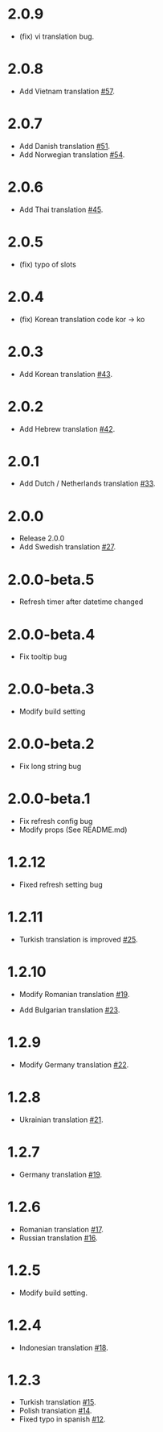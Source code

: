 # 2.0.9
- (fix) vi translation bug.
# 2.0.8
- Add Vietnam translation [#57](https://github.com/runkids/vue2-timeago/pull/57).

# 2.0.7

- Add Danish translation [#51](https://github.com/runkids/vue2-timeago/pull/51).
- Add Norwegian translation [#54](https://github.com/runkids/vue2-timeago/pull/54).

# 2.0.6

- Add Thai translation [#45](https://github.com/runkids/vue2-timeago/pull/45).
# 2.0.5

- (fix) typo of slots

# 2.0.4

- (fix) Korean translation code kor -> ko

# 2.0.3

- Add Korean translation [#43](https://github.com/runkids/vue2-timeago/pull/43).

# 2.0.2

- Add Hebrew translation [#42](https://github.com/runkids/vue2-timeago/pull/42).

# 2.0.1

- Add Dutch / Netherlands translation [#33](https://github.com/runkids/vue2-timeago/pull/33).

# 2.0.0

- Release 2.0.0
- Add Swedish translation [#27](https://github.com/runkids/vue2-timeago/pull/27).

# 2.0.0-beta.5

- Refresh timer after datetime changed

# 2.0.0-beta.4

- Fix tooltip bug

# 2.0.0-beta.3

- Modify build setting

# 2.0.0-beta.2

- Fix long string bug

# 2.0.0-beta.1

- Fix refresh config bug
- Modify props (See README.md)

# 1.2.12

- Fixed refresh setting bug

# 1.2.11

- Turkish translation is improved [#25](https://github.com/runkids/vue2-timeago/pull/25).

# 1.2.10

- Modify Romanian translation [#19](https://github.com/runkids/vue2-timeago/pull/24).

- Add Bulgarian translation [#23](https://github.com/runkids/vue2-timeago/pull/23).

# 1.2.9

- Modify Germany translation [#22](https://github.com/runkids/vue2-timeago/pull/22).

# 1.2.8

- Ukrainian translation [#21](https://github.com/runkids/vue2-timeago/pull/21).

# 1.2.7

- Germany translation [#19](https://github.com/runkids/vue2-timeago/pull/19).

# 1.2.6

- Romanian translation [#17](https://github.com/runkids/vue2-timeago/issues/17).
- Russian translation [#16](https://github.com/runkids/vue2-timeago/issues/16).

# 1.2.5

- Modify build setting.

# 1.2.4

- Indonesian translation [#18](https://github.com/runkids/vue2-timeago/pull/18).

# 1.2.3

- Turkish translation [#15](https://github.com/runkids/vue2-timeago/pull/15).
- Polish translation [#14](https://github.com/runkids/vue2-timeago/issues/14).
- Fixed typo in spanish [#12](https://github.com/runkids/vue2-timeago/pull/12).
